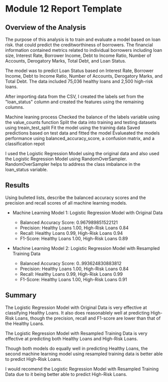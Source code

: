 # Module 12 Report Template

## Overview of the Analysis


The purpose of this analysis is to train and evaluate a model based on loan risk.  that could predict the creditworthiness of borrowers. The financial information contained metrics related to individual borrowers including loan size, Interest Rate, Borrower Income, Debt to Income Ratio, Number of Accounts, Derogatory Marks, Total Debt, and Loan Status. 

The model was to predict Loan Status based on Interest Rate, Borrower Income, Debt to Income Ratio, Number of Accounts, Derogatory Marks, and Total Debt. The data included 75,036 healthy loans and 2,500 high-risk loans.

After importing data from the CSV, I created the labels set from the "loan_status" column and created the features using the remaining columns. 

Machine leaning process
  Checked the balance of the labels variable using the value_counts function
  Split the data into training and testing datasets using treain_test_split
  Fit the model using the training data
  Saved predictions based on test data and fitted the model
  Evalueated the models performance using balanced_accuracy_score, a confusion matrix, and a classification repot

I used the Logistic Regression Model using the original data and also used the Logistic Regression Model using RandomOverSampler. RandomOverSampler helps to address the class imbalance in the loan_status variable.

## Results

Using bulleted lists, describe the balanced accuracy scores and the precision and recall scores of all machine learning models.

* Machine Learning Model 1: Logistic Regression Model with Original Data
  * Balanced Accuracy Score: 0.967989851522121
  * Precision: Healthy Loans 1.00, High-Risk Loans 0.84
  * Recall: Healthy Loans 0.99, High-Risk Loans 0.94
  * F1-Score: Healthy Loans 1.00, High-Risk Loans 0.89



* Machine Learning Model 2: Logistic Regression Model with Resampled Training Data
  * Balanced Accuracy Score: 0..993624830883812
  * Precision: Healthy Loans 1.00, High-Risk Loans 0.84
  * Recall: Healthy Loans 0.99, High-Risk Loans 0.99
  * F1-Score: Healthy Loans 1.00, High-Risk Loans 0.91



## Summary

The Logistic Regression Model with Original Data is very effective at classifying Healthy Loans. It also does reasonablely well at predicting High-Risk Loans, though the precision, recall and F1-score are lower than that of the Healthy Loans.

The Logistic Regression Model with Resampled Training Data is very effective at predicting both Healthy Loans and High-Risk Loans.

Though both models do equally well in predicting Healthy Loans, the second machine learning model using resampled training data is better able to predict High-Risk Loans. 

I would recomend the Logistic Regression Model with Resampled Training Data due to it being better able to predict High-Risk Loans.
